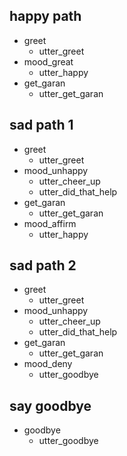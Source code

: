 ## happy path
* greet
	- utter_greet
* mood_great
	- utter_happy
* get_garan
	- utter_get_garan

## sad path 1
* greet
	- utter_greet
* mood_unhappy
	- utter_cheer_up
	- utter_did_that_help
* get_garan
	- utter_get_garan
* mood_affirm
	- utter_happy

## sad path 2
* greet
	- utter_greet
* mood_unhappy
	- utter_cheer_up
	- utter_did_that_help
* get_garan
	- utter_get_garan
* mood_deny
	- utter_goodbye

## say goodbye
* goodbye
	- utter_goodbye
